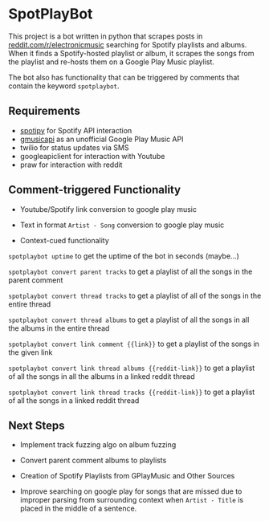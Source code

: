 # SpotPlayBot

This project is a bot written in python that scrapes posts in
[reddit.com/r/electronicmusic](https://reddit.com/r/electronicmusic) searching for Spotify
playlists and albums. When it finds a Spotify-hosted playlist or album, it scrapes the songs from the playlist and
re-hosts them on a Google Play Music playlist.

The bot also has functionality that can be triggered by comments that contain the keyword ```spotplaybot```.

## Requirements

- [spotipy](https://github.com/plamere/spotipy) for Spotify API interaction
- [gmusicapi](https://github.com/simon-weber/gmusicapi) as an unofficial Google Play Music API
- twilio for status updates via SMS
- googleapiclient for interaction with Youtube
- praw for interaction with reddit

## Comment-triggered Functionality

- Youtube/Spotify link conversion to google play music

- Text in format ```Artist - Song``` conversion to google play music

- Context-cued functionality

```spotplaybot uptime``` to get the uptime of the bot in seconds (maybe...)

```spotplaybot convert parent tracks``` to get a playlist of all the songs in the parent comment

```spotplaybot convert thread tracks``` to get a playlist of all of the songs in the entire thread

```spotplaybot convert thread albums``` to get a playlist of all the songs in all the albums in the entire thread

```spotplaybot convert link comment {{link}}``` to get a playlist of the songs in the given link

```spotplaybot convert link thread albums {{reddit-link}}``` to get a playlist of all the songs in all the
albums in a linked reddit thread

```spotplaybot convert link thread tracks {{reddit-link}}``` to get a playlist of all the songs in a
linked reddit thread

## Next Steps

- Implement track fuzzing algo on album fuzzing

- Convert parent comment albums to playlists

- Creation of Spotify Playlists from GPlayMusic and Other Sources

- Improve searching on google play for songs that are missed due to improper parsing from surrounding context when
```Artist - Title``` is placed in the middle of a sentence.